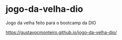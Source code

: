 # jogo-da-velha-dio
 Jogo da velha feito para o bootcamp da DIO


https://gustavocmonteiro.github.io/jogo-da-velha-dio/
